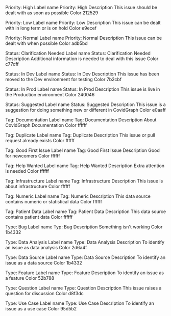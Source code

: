 
Priority: High
Label name
Priority: High
Description
This issue should be dealt with as soon as possible
Color
212529

Priority: Low
Label name
Priority: Low
Description
This issue can be dealt with in long term or is on hold
Color
e9ecef

Priority: Normal
Label name
Priority: Normal
Description
This issue can be dealt with when possible
Color
adb5bd

Status: Clarification Needed
Label name
Status: Clarification Needed
Description
Additional information is needed to deal with this issue
Color
c77dff

Status: In Dev
Label name
Status: In Dev
Description
This issue has been moved to the Dev environment for testing
Color
7b2cbf

Status: In Prod
Label name
Status: In Prod
Description
This issue is live in the Production environment
Color
240046

Status: Suggested
Label name
Status: Suggested
Description
This issue is a suggestion for doing something new or different in CovidGraph
Color
e0aaff

Tag: Documentation
Label name
Tag: Documentation
Description
About CovidGraph Documentation
Color
ffffff

Tag: Duplicate
Label name
Tag: Duplicate
Description
This issue or pull request already exists
Color
ffffff

Tag: Good First Issue
Label name
Tag: Good First Issue
Description
Good for newcomers
Color
ffffff

Tag: Help Wanted
Label name
Tag: Help Wanted
Description
Extra attention is needed
Color
ffffff

Tag: Infrastructure
Label name
Tag: Infrastructure
Description
This issue is about infrastructure
Color
ffffff

Tag: Numeric
Label name
Tag: Numeric
Description
This data source contains numeric or statistical data
Color
ffffff

Tag: Patient Data
Label name
Tag: Patient Data
Description
This data source contains patient data
Color
ffffff

Type: Bug
Label name
Typ: Bug
Description
Something isn't working
Color
1b4332

Type: Data Analysis
Label name
Type: Data Analysis
Description
To identify an issue as data analysis
Color
2d6a4f

Type: Data Source
Label name
Type: Data Source
Description
To identify an issue as a data source
Color
1b4332

Type: Feature
Label name
Type: Feature
Description
To identify an issue as a feature
Color
52b788

Type: Question
Label name
Type: Question
Description
This issue raises a question for discussion
Color
d8f3dc

Type: Use Case
Label name
Type: Use Case
Description
To identify an issue as a use case
Color
95d5b2
